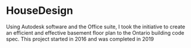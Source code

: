 # HouseDesign

Using Autodesk software and the Office suite, I took the initiative to create an efficient and effective basement floor plan to the Ontario building code spec. This project started in 2016 and was completed in 2019
